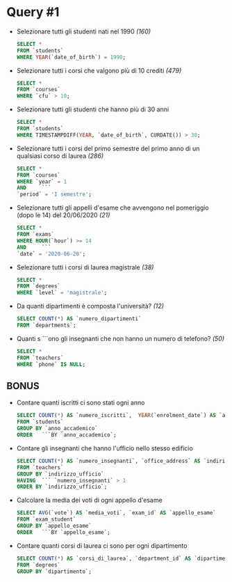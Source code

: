 # Query #1
- Selezionare tutti gli studenti nati nel 1990 *(160)*
    ```sql
    SELECT *  
    FROM `students`  
    WHERE YEAR(`date_of_birth`) = 1990; 
    ```
- Selezionare tutti i corsi che valgono più di 10 crediti *(479)*
    ```sql
    SELECT *  
    FROM `courses`  
    WHERE `cfu` > 10;
    ```

- Selezionare tutti gli studenti che hanno più di 30 anni
    ```sql
    SELECT *   
    FROM `students`   
    WHERE TIMESTAMPDIFF(YEAR, `date_of_birth`, CURDATE()) > 30;
    ```

- Selezionare tutti i corsi del primo semestre del primo anno di un qualsiasi corso di
laurea *(286)*
    ```sql
    SELECT *  
    FROM `courses`
    WHERE `year` = 1  
    AND     ```
    `period` = 'I semestre';
    ```
- Selezionare tutti gli appelli d'esame che avvengono nel pomeriggio (dopo le 14) del
20/06/2020 *(21)*
    ```sql
    SELECT *  
    FROM `exams`  
    WHERE HOUR(`hour`) >= 14  
    AND     ```
    `date` = '2020-06-20';
    ```
- Selezionare tutti i corsi di laurea magistrale *(38)*
    ```sql
    SELECT *  
    FROM `degrees`  
    WHERE `level` = 'magistrale';
    ```
- Da quanti dipartimenti è composta l'università? *(12)*
    ```sql
    SELECT COUNT(*) AS `numero_dipartimenti`  
    FROM `departments`;
    ```

- Quanti s  ```ono gli insegnanti che non hanno un numero di telefono? *(50)*
    ```sql
    SELECT *  
    FROM `teachers`  
    WHERE `phone` IS NULL;
    ```
## BONUS
- Contare quanti iscritti ci sono stati ogni anno
    ```sql
    SELECT COUNT(*) AS `numero_iscritti`,  YEAR(`enrolment_date`) AS `anno_accademico`  
    FROM `students`  
    GROUP BY `anno_accademico`  
    ORDER   ```BY `anno_accademico`;
    ```
- Contare gli insegnanti che hanno l'ufficio nello stesso edificio
    ```sql
    SELECT COUNT(*) AS `numero_insegnanti`, `office_address` AS `indirizzo_ufficio`  
    FROM `teachers`  
    GROUP BY `indirizzo_ufficio`  
    HAVING  ``` `numero_insegnanti` > 1  
    ORDER BY `indirizzo_ufficio`;
    ```
- Calcolare la media dei voti di ogni appello d'esame
    ```sql
    SELECT AVG(`vote`) AS `media_voti`, `exam_id` AS `appello_esame`  
    FROM `exam_student`  
    GROUP BY `appello_esame`  
    ORDER   ```BY `appello_esame`;
    ```
- Contare quanti corsi di laurea ci sono per ogni dipartimento
    ```sql
    SELECT COUNT(*) AS `corsi_di_laurea`, `department_id` AS `dipartimento`  
    FROM `degrees`  
    GROUP BY `dipartimento`;    
    ```